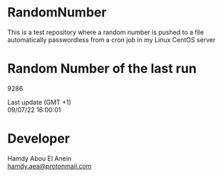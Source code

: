 # RandomNumber    
This is a test repository where a random number is pushed to a file automatically passwordless from a cron job in my Linux CentOS server    
# Random Number of the last run   
9286
      
Last update (GMT +1)    
09/07/22 16:00:01
# Developer    
Hamdy Abou El Anein   
hamdy.aea@protonmail.com
